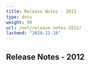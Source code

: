 ```yaml
---
title: Release Notes - 2012
type: docs
weight: 90
url: /net/release-notes-2012/
lastmod: "2020-12-16"
---
```


## **Release Notes - 2012**
